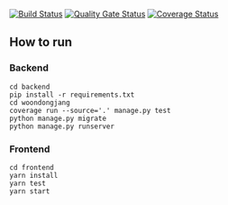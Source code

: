 [![Build Status](https://travis-ci.com/swsnu/swpp2021-team6.svg?branch=main)](https://travis-ci.com/swsnu/swpp2021-team6)
[![Quality Gate Status](https://sonarcloud.io/api/project_badges/measure?project=swsnu_swpp2021-team6&metric=alert_status)](https://sonarcloud.io/dashboard?id=swsnu_swpp2021-team6)
[![Coverage Status](https://coveralls.io/repos/github/swsnu/swpp2021-team6/badge.svg?branch=main&sanitize=true)](https://coveralls.io/github/swsnu/swpp2021-team6?branch=main)

## How to run

### Backend
```
cd backend
pip install -r requirements.txt
cd woondongjang
coverage run --source='.' manage.py test
python manage.py migrate
python manage.py runserver
```

### Frontend
```
cd frontend
yarn install
yarn test
yarn start
```
